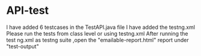# API-test
I have added 6 testcases in the TestAPI.java file
I have added the testng.xml 
Please run the tests from class level or using testng.xml
After running the test ng.xml as testng suite ,open the "emailable-report.html" report under "test-output"
